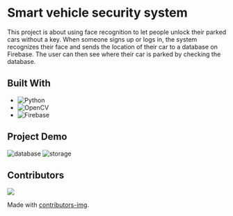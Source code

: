 # Smart vehicle security system
This project is about using face recognition to let people unlock their parked cars without a key. When someone signs up or logs in, the system recognizes their face and sends the location of their car to a database on Firebase. The user can then see where their car is parked by checking the database.

## Built With
- ![Python](https://img.shields.io/badge/python-3670A0?style=for-the-badge&logo=python&logoColor=ffdd54)
- ![OpenCV](https://img.shields.io/badge/opencv-%23white.svg?style=for-the-badge&logo=opencv&logoColor=white)
- ![Firebase](https://img.shields.io/badge/Firebase-039BE5?style=for-the-badge&logo=Firebase&logoColor=white)

## Project Demo
![database](https://user-images.githubusercontent.com/103063354/230607937-e26248b2-63ca-4935-a10f-dfa4ca514feb.jpg)
![storage](https://user-images.githubusercontent.com/103063354/230607940-f7159dc1-0ef7-44ab-a1ce-ea7e44ccf46d.jpg)

## Contributors

<a href = "https://github.com/Vishallas/FaceRec-VehicleSecurity/graphs/contributors">
  <img src = "https://contrib.rocks/image?repo = Vishallas/repository_name"/>
</a>

Made with [contributors-img](https://contrib.rocks).
